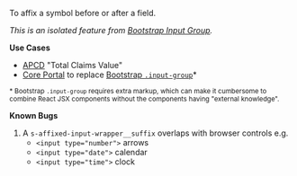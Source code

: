 To affix a symbol before or after a field.

_This is an isolated feature from [Bootstrap Input Group](https://getbootstrap.com/docs/4.0/components/input-group/#basic-example)._

**Use Cases**

- [APCD](https://apcd-qa.tacc.utexas.edu/register/request-to-submit) "Total Claims Value"
- [Core Portal](https://github.com/TACC/Core-Portal) to replace [Bootstrap `.input-group`](https://getbootstrap.com/docs/4.0/components/input-group/)*

<small>* Bootstrap `.input-group` requires extra markup, which can make it cumbersome to combine React JSX components without the components having "external knowledge".</small>

**Known Bugs**

1. A `s-affixed-input-wrapper__suffix` overlaps with browser controls e.g.
   - `<input type="number">` arrows
   - `<input type="date">` calendar
   - `<input type="time">` clock

<script>
/* To open external links in new window */
Array.from(document.links)
  .filter(link => link.hostname != window.location.hostname)
  .forEach(link => link.target = '_blank');
</script>
